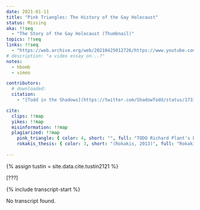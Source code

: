 ```yaml
---
date: 2021-01-11
title: "Pink Triangles: The History of the Gay Holocaust"
status: Missing
aka: !!seq
  - "The Story of the Gay Holocaust (Thumbnail)"
topics: !!seq
links: !!seq
  - "https://web.archive.org/web/20210425012726/https://www.youtube.com/watch?v=5OxH1rqBAgw"
# description: "a video essay on...?"
notes: 
  - hbomb
  - vimeo

contributors:
  # downloaded: 
  citation:
    - "[Todd in the Shadows](https://twitter.com/ShadowTodd/status/1731372737602666638)" #processed

cite:
  clips: !!map
  yikes: !!map
  misinformation: !!map
  plagiarized: !!map
    pink_triangle: { color: 4, short: "", full: "TODO Richard Plant's book The Pink Triangle", url: "", type: "book" }
    rokakis_thesis: { color: 3, short: "(Rokakis, 2013)", full: "Rokakis, J. (2013). The persecution of homosexuals during the Holocaust [Thesis]. In <em>Senior Honors Theses & Projects.</em> Item 338. Eastern Michigan University.", url: "https://commons.emich.edu/cgi/viewcontent.cgi?referer=&httpsredir=1&article=1337&context=honors", type: "student" }
    
---
```

{% assign tustin = site.data.cite.tustin2121 %}

<compare>
<credits class="desc">

[???]

</credits>
</compare>

{% include transcript-start %}

No transcript found.

